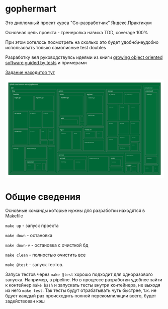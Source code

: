 # gophermart

Это дипломный проект курса "Go-разработчик" Яндекс.Практикум

Основная цель проекта - тренеровка навыка TDD, coverage 100%

При этом хотелось посмотреть на сколько это будет удобно\неудобно использовать только
самописные test doubles

Разработку вел руководствуясь идеями из книги [growing object oriented software guided by tests](https://www.oreilly.com/library/view/growing-object-oriented-software/9780321574442/) 
и примерами 

[Задание находится тут](SPECIFICATION.md)

![alt text](coverage.svg)

# Общие сведения

Основные команды которые нужны для разработки находятся в Makefile

`make up` - запуск проекта

`make down` - остановка

`make down-v` - остановка c очисткой бд

`make clean` - полностью очистить все

`make @test` - запуск тестов.

Запуск тестов через `make @test` хорошо подходит для одноразового запуска. Например, в pipeline. Но в процессе разработки
удобнее зайти к контейнер `make bash` и запускать тесты внутри контейнера, не выходя из него `make test`.
Так тесты будут отрабатывать чуть быстрее, т.к. не бдует каждый раз происходить полной перекомпиляции всего, будет задействован кэш


